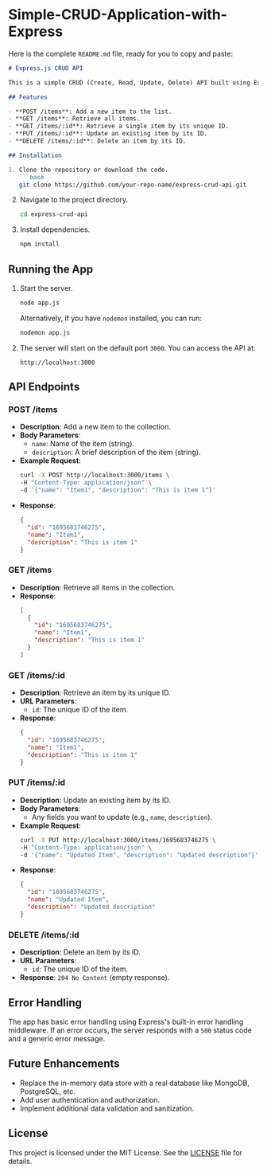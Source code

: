 # Simple-CRUD-Application-with-Express

Here is the complete `README.md` file, ready for you to copy and paste:

```markdown
# Express.js CRUD API

This is a simple CRUD (Create, Read, Update, Delete) API built using Express.js. The app allows you to manage a collection of items, stored in memory, with basic functionality for adding, retrieving, updating, and deleting items. This project is ideal for demonstrating how to build RESTful APIs in Node.js using Express.

## Features

- **POST /items**: Add a new item to the list.
- **GET /items**: Retrieve all items.
- **GET /items/:id**: Retrieve a single item by its unique ID.
- **PUT /items/:id**: Update an existing item by its ID.
- **DELETE /items/:id**: Delete an item by its ID.

## Installation

1. Clone the repository or download the code.
   ```bash
   git clone https://github.com/your-repo-name/express-crud-api.git
   ```
2. Navigate to the project directory.
   ```bash
   cd express-crud-api
   ```
3. Install dependencies.
   ```bash
   npm install
   ```

## Running the App

1. Start the server.
   ```bash
   node app.js
   ```
   Alternatively, if you have `nodemon` installed, you can run:
   ```bash
   nodemon app.js
   ```

2. The server will start on the default port `3000`. You can access the API at:
   ```
   http://localhost:3000
   ```

## API Endpoints

### POST /items

- **Description**: Add a new item to the collection.
- **Body Parameters**:
  - `name`: Name of the item (string).
  - `description`: A brief description of the item (string).
- **Example Request**:
  ```bash
  curl -X POST http://localhost:3000/items \
  -H "Content-Type: application/json" \
  -d '{"name": "Item1", "description": "This is item 1"}'
  ```
- **Response**:
  ```json
  {
    "id": "1695683746275",
    "name": "Item1",
    "description": "This is item 1"
  }
  ```

### GET /items

- **Description**: Retrieve all items in the collection.
- **Response**:
  ```json
  [
    {
      "id": "1695683746275",
      "name": "Item1",
      "description": "This is item 1"
    }
  ]
  ```

### GET /items/:id

- **Description**: Retrieve an item by its unique ID.
- **URL Parameters**:
  - `id`: The unique ID of the item.
- **Response**:
  ```json
  {
    "id": "1695683746275",
    "name": "Item1",
    "description": "This is item 1"
  }
  ```

### PUT /items/:id

- **Description**: Update an existing item by its ID.
- **Body Parameters**:
  - Any fields you want to update (e.g., `name`, `description`).
- **Example Request**:
  ```bash
  curl -X PUT http://localhost:3000/items/1695683746275 \
  -H "Content-Type: application/json" \
  -d '{"name": "Updated Item", "description": "Updated description"}'
  ```
- **Response**:
  ```json
  {
    "id": "1695683746275",
    "name": "Updated Item",
    "description": "Updated description"
  }
  ```

### DELETE /items/:id

- **Description**: Delete an item by its ID.
- **URL Parameters**:
  - `id`: The unique ID of the item.
- **Response**: `204 No Content` (empty response).

## Error Handling

The app has basic error handling using Express's built-in error handling middleware. If an error occurs, the server responds with a `500` status code and a generic error message.

## Future Enhancements

- Replace the in-memory data store with a real database like MongoDB, PostgreSQL, etc.
- Add user authentication and authorization.
- Implement additional data validation and sanitization.

## License

This project is licensed under the MIT License. See the [LICENSE](LICENSE) file for details.
















